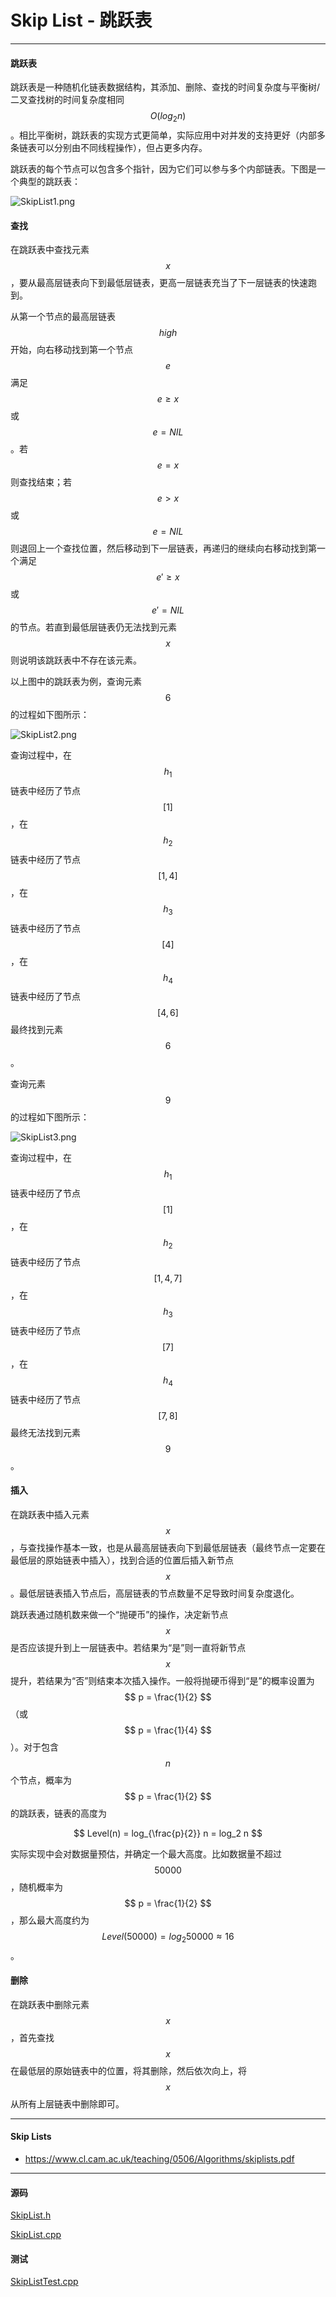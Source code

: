 <script type="text/javascript" src="https://cdnjs.cloudflare.com/ajax/libs/mathjax/2.7.1/MathJax.js?config=TeX-AMS-MML_HTMLorMML"></script>

# Skip List - 跳跃表

--------

#### 跳跃表

跳跃表是一种随机化链表数据结构，其添加、删除、查找的时间复杂度与平衡树/二叉查找树的时间复杂度相同$$ O(log_2 n) $$。相比平衡树，跳跃表的实现方式更简单，实际应用中对并发的支持更好（内部多条链表可以分别由不同线程操作），但占更多内存。

跳跃表的每个节点可以包含多个指针，因为它们可以参与多个内部链表。下图是一个典型的跳跃表：

![SkipList1.png](../res/SkipList1.png)

#### 查找

在跳跃表中查找元素$$ x $$，要从最高层链表向下到最低层链表，更高一层链表充当了下一层链表的快速跑到。

从第一个节点的最高层链表$$ high $$开始，向右移动找到第一个节点$$ e $$满足$$ e \geq x $$或$$ e = NIL $$。若$$ e = x $$则查找结束；若$$ e \gt x $$或$$ e = NIL $$则退回上一个查找位置，然后移动到下一层链表，再递归的继续向右移动找到第一个满足$$ e' \geq x $$或$$ e' = NIL $$的节点。若直到最低层链表仍无法找到元素$$ x $$则说明该跳跃表中不存在该元素。

以上图中的跳跃表为例，查询元素$$ 6 $$的过程如下图所示：

![SkipList2.png](../res/SkipList2.png)

查询过程中，在$$ h_{1} $$链表中经历了节点$$ [1] $$，在$$ h_{2} $$链表中经历了节点$$ [1, 4] $$，在$$ h_{3} $$链表中经历了节点$$ [4] $$，在$$ h_{4} $$链表中经历了节点$$ [4, 6] $$最终找到元素$$ 6 $$。

查询元素$$ 9 $$的过程如下图所示：

![SkipList3.png](../res/SkipList3.png)

查询过程中，在$$ h_{1} $$链表中经历了节点$$ [1] $$，在$$ h_{2} $$链表中经历了节点$$ [1, 4, 7] $$，在$$ h_{3} $$链表中经历了节点$$ [7] $$，在$$ h_{4} $$链表中经历了节点$$ [7, 8] $$最终无法找到元素$$ 9 $$。

#### 插入

在跳跃表中插入元素$$ x $$，与查找操作基本一致，也是从最高层链表向下到最低层链表（最终节点一定要在最低层的原始链表中插入），找到合适的位置后插入新节点$$ x $$。最低层链表插入节点后，高层链表的节点数量不足导致时间复杂度退化。

跳跃表通过随机数来做一个“抛硬币”的操作，决定新节点$$ x $$是否应该提升到上一层链表中。若结果为“是”则一直将新节点$$ x $$提升，若结果为“否”则结束本次插入操作。一般将抛硬币得到“是”的概率设置为$$ p = \frac{1}{2} $$（或$$ p = \frac{1}{4} $$）。对于包含$$ n $$个节点，概率为$$ p = \frac{1}{2} $$的跳跃表，链表的高度为

$$
Level(n) = log_{\frac{p}{2}} n = log_2 n
$$

实际实现中会对数据量预估，并确定一个最大高度。比如数据量不超过$$ 50000 $$，随机概率为$$ p = \frac{1}{2} $$，那么最大高度约为$$ Level(50000) = log_2 50000 \approx 16 $$。

#### 删除

在跳跃表中删除元素$$ x $$，首先查找$$ x $$在最低层的原始链表中的位置，将其删除，然后依次向上，将$$ x $$从所有上层链表中删除即可。

--------

#### Skip Lists

* https://www.cl.cam.ac.uk/teaching/0506/Algorithms/skiplists.pdf

--------

#### 源码

[SkipList.h](https://github.com/linrongbin16/Way-to-Algorithm/blob/master/src/DataStructure/SkipList.h)

[SkipList.cpp](https://github.com/linrongbin16/Way-to-Algorithm/blob/master/src/DataStructure/SkipList.cpp)

#### 测试

[SkipListTest.cpp](https://github.com/linrongbin16/Way-to-Algorithm/blob/master/src/DataStructure/SkipListTest.cpp)

